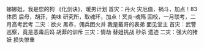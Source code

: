 娜娜姐，我是您的狗
《化剑诀》，暖男计划
首灾：丹火
灾厄值，祸斗，加点！83体质
后母，胡菲，美味
研究所，取魂环，加点！冥炎-魂殇
回校，一月联考，二月高考武考
二灾：欲火
黑市，佣兵团火并
我是戴哥的表弟
面见堂主
首灾：武警巡察，竟是恶毒后妈
胡菲的训斥
三灾：情劫
替姐挑战
秒杀
遗迹
二灾：强大的猪妖
损失惨重